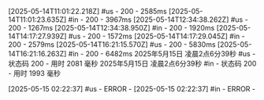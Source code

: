 
[2025-05-14T11:01:22.218Z] #us - 200 - 2585ms
[2025-05-14T11:01:23.635Z] #in - 200 - 3967ms
[2025-05-14T12:34:38.262Z] #us - 200 - 1267ms
[2025-05-14T12:34:38.950Z] #in - 200 - 1920ms
[2025-05-14T14:17:27.939Z] #us - 200 - 1572ms
[2025-05-14T14:17:29.045Z] #in - 200 - 2579ms
[2025-05-14T16:21:15.570Z] #us - 200 - 5830ms
[2025-05-14T16:21:16.263Z] #in - 200 - 6482ms
2025年5月15日 凌晨2点6分39秒 #us - 状态码 200 - 用时 2081 毫秒
2025年5月15日 凌晨2点6分39秒 #in - 状态码 200 - 用时 1993 毫秒

[2025-05-15 02:22:37] #us - ERROR - 
[2025-05-15 02:22:37] #in - ERROR - 
